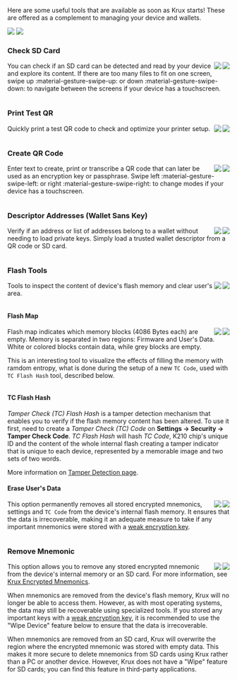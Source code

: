 Here are some useful tools that are available as soon as Krux starts! These are offered as a complement to managing your device and wallets.

<img src="../../../img/maixpy_amigo/tools-options-300.png" class="amigo">
<img src="../../../img/maixpy_m5stickv/tools-options-250.png" class="m5stickv">

### Check SD Card
<img src="../../../img/maixpy_m5stickv/check-sd-card-250.png" align="right" class="m5stickv">
<img src="../../../img/maixpy_amigo/check-sd-card-300.png" align="right" class="amigo">

You can check if an SD card can be detected and read by your device and explore its content. If there are too many files to fit on one screen, swipe up :material-gesture-swipe-up: or down :material-gesture-swipe-down: to navigate between the screens if your device has a touchscreen.

<div style="clear: both"></div>

### Print Test QR
<img src="../../../img/maixpy_m5stickv/print-test-qr-250.png" align="right" class="m5stickv">
<img src="../../../img/maixpy_amigo/print-test-qr-300.png" align="right" class="amigo">

Quickly print a test QR code to check and optimize your printer setup.

<div style="clear: both"></div>

### Create QR Code
<img src="../../../img/maixpy_m5stickv/create-qr-code-250.png" align="right" class="m5stickv">
<img src="../../../img/maixpy_amigo/create-qr-code-300.png" align="right" class="amigo">

Enter text to create, print or transcribe a QR code that can later be used as an encryption key or passphrase. Swipe left :material-gesture-swipe-left: or right :material-gesture-swipe-right: to change modes if your device has a touchscreen.

<div style="clear: both"></div>

### Descriptor Addresses (Wallet Sans Key)
<img src="../../../img/maixpy_m5stickv/descriptor-addresses-250.png" align="right" class="m5stickv">
<img src="../../../img/maixpy_amigo/descriptor-addresses-300.png" align="right" class="amigo">

Verify if an address or list of addresses belong to a wallet without needing to load private keys. Simply load a trusted wallet descriptor from a QR code or SD card.

<div style="clear: both"></div>

### Flash Tools
<img src="../../../img/maixpy_m5stickv/flash-tools-250.png" align="right" class="m5stickv">
<img src="../../../img/maixpy_amigo/flash-tools-300.png" align="right" class="amigo">

Tools to inspect the content of device's flash memory and clear user's area.

<div style="clear: both"></div>

#### Flash Map
<img src="../../../img/maixpy_m5stickv/flash-map-250.png" align="right" class="m5stickv">
<img src="../../../img/maixpy_amigo/flash-map-300.png" align="right" class="amigo">

Flash map indicates which memory blocks (4086 Bytes each) are empty. Memory is separated in two regions: Firmware and User's Data. White or colored blocks contain data, while grey blocks are empty.

This is an interesting tool to visualize the effects of filling the memory with ramdom entropy, what is done during the setup of a new `TC Code`, used with `TC Flash Hash` tool, described below.

<div style="clear: both"></div>

#### TC Flash Hash
*Tamper Check (TC) Flash Hash* is a tamper detection mechanism that enables you to verify if the flash memory content has been altered. To use it first, need to create a *Tamper Check (TC) Code* on **Settings -> Security -> Tamper Check Code**.
*TC Flash Hash* will hash *TC Code*, K210 chip's unique ID and the content of the whole internal flash creating a tamper indicator that is unique to each device, represented by a memorable image and two sets of two words.

More information on [Tamper Detection page](tamper-detection.md).

#### Erase User's Data
<img src="../../../img/maixpy_m5stickv/erase-data-250.png" align="right" class="m5stickv">
<img src="../../../img/maixpy_amigo/erase-data-300.png" align="right" class="amigo">

This option permanently removes all stored encrypted mnemonics, settings and `TC Code` from the device's internal flash memory. It ensures that the data is irrecoverable, making it an adequate measure to take if any important mnemonics were stored with a [weak encryption key](https://www.hivesystems.com/blog/are-your-passwords-in-the-green).

<div style="clear: both"></div>

### Remove Mnemonic
<img src="../../../img/maixpy_m5stickv/load-mnemonic-storage-options-250.png" align="right" class="m5stickv">
<img src="../../../img/maixpy_amigo/load-mnemonic-storage-options-300.png" align="right" class="amigo">

This option allows you to remove any stored encrypted mnemonic from the device's internal memory or an SD card. For more information, see [Krux Encrypted Mnemonics](./encrypted-mnemonics.md).

When mnemonics are removed from the device's flash memory, Krux will no longer be able to access them. However, as with most operating systems, the data may still be recoverable using specialized tools. If you stored any important keys with a [weak encryption key](https://www.hivesystems.com/blog/are-your-passwords-in-the-green), it is recommended to use the "Wipe Device" feature below to ensure that the data is irrecoverable.

When mnemonics are removed from an SD card, Krux will overwrite the region where the encrypted mnemonic was stored with empty data. This makes it more secure to delete mnemonics from SD cards using Krux rather than a PC or another device. However, Krux does not have a "Wipe" feature for SD cards; you can find this feature in third-party applications.

<div style="clear: both"></div>